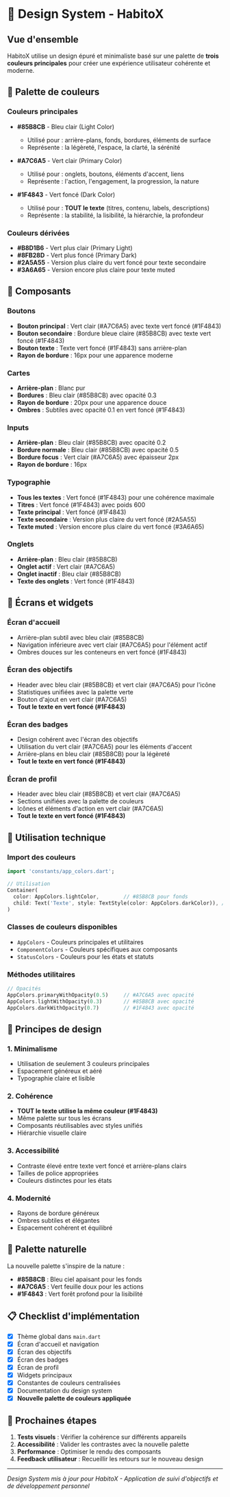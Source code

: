 # 🎨 Design System - HabitoX

## Vue d'ensemble

HabitoX utilise un design épuré et minimaliste basé sur une palette de **trois couleurs principales** pour créer une expérience utilisateur cohérente et moderne.

## 🎨 Palette de couleurs

### Couleurs principales
- **#85B8CB** - Bleu clair (Light Color)
  - Utilisé pour : arrière-plans, fonds, bordures, éléments de surface
  - Représente : la légèreté, l'espace, la clarté, la sérénité

- **#A7C6A5** - Vert clair (Primary Color)
  - Utilisé pour : onglets, boutons, éléments d'accent, liens
  - Représente : l'action, l'engagement, la progression, la nature

- **#1F4843** - Vert foncé (Dark Color)
  - Utilisé pour : **TOUT le texte** (titres, contenu, labels, descriptions)
  - Représente : la stabilité, la lisibilité, la hiérarchie, la profondeur

### Couleurs dérivées
- **#B8D1B6** - Vert plus clair (Primary Light)
- **#8FB28D** - Vert plus foncé (Primary Dark)
- **#2A5A55** - Version plus claire du vert foncé pour texte secondaire
- **#3A6A65** - Version encore plus claire pour texte muted

## 🧩 Composants

### Boutons
- **Bouton principal** : Vert clair (#A7C6A5) avec texte vert foncé (#1F4843)
- **Bouton secondaire** : Bordure bleue claire (#85B8CB) avec texte vert foncé (#1F4843)
- **Bouton texte** : Texte vert foncé (#1F4843) sans arrière-plan
- **Rayon de bordure** : 16px pour une apparence moderne

### Cartes
- **Arrière-plan** : Blanc pur
- **Bordures** : Bleu clair (#85B8CB) avec opacité 0.3
- **Rayon de bordure** : 20px pour une apparence douce
- **Ombres** : Subtiles avec opacité 0.1 en vert foncé (#1F4843)

### Inputs
- **Arrière-plan** : Bleu clair (#85B8CB) avec opacité 0.2
- **Bordure normale** : Bleu clair (#85B8CB) avec opacité 0.5
- **Bordure focus** : Vert clair (#A7C6A5) avec épaisseur 2px
- **Rayon de bordure** : 16px

### Typographie
- **Tous les textes** : Vert foncé (#1F4843) pour une cohérence maximale
- **Titres** : Vert foncé (#1F4843) avec poids 600
- **Texte principal** : Vert foncé (#1F4843)
- **Texte secondaire** : Version plus claire du vert foncé (#2A5A55)
- **Texte muted** : Version encore plus claire du vert foncé (#3A6A65)

### Onglets
- **Arrière-plan** : Bleu clair (#85B8CB)
- **Onglet actif** : Vert clair (#A7C6A5)
- **Onglet inactif** : Bleu clair (#85B8CB)
- **Texte des onglets** : Vert foncé (#1F4843)

## 📱 Écrans et widgets

### Écran d'accueil
- Arrière-plan subtil avec bleu clair (#85B8CB)
- Navigation inférieure avec vert clair (#A7C6A5) pour l'élément actif
- Ombres douces sur les conteneurs en vert foncé (#1F4843)

### Écran des objectifs
- Header avec bleu clair (#85B8CB) et vert clair (#A7C6A5) pour l'icône
- Statistiques unifiées avec la palette verte
- Bouton d'ajout en vert clair (#A7C6A5)
- **Tout le texte en vert foncé (#1F4843)**

### Écran des badges
- Design cohérent avec l'écran des objectifs
- Utilisation du vert clair (#A7C6A5) pour les éléments d'accent
- Arrière-plans en bleu clair (#85B8CB) pour la légèreté
- **Tout le texte en vert foncé (#1F4843)**

### Écran de profil
- Header avec bleu clair (#85B8CB) et vert clair (#A7C6A5)
- Sections unifiées avec la palette de couleurs
- Icônes et éléments d'action en vert clair (#A7C6A5)
- **Tout le texte en vert foncé (#1F4843)**

## 🔧 Utilisation technique

### Import des couleurs
```dart
import 'constants/app_colors.dart';

// Utilisation
Container(
  color: AppColors.lightColor,        // #85B8CB pour fonds
  child: Text('Texte', style: TextStyle(color: AppColors.darkColor)), // #1F4843 pour texte
)
```

### Classes de couleurs disponibles
- `AppColors` - Couleurs principales et utilitaires
- `ComponentColors` - Couleurs spécifiques aux composants
- `StatusColors` - Couleurs pour les états et statuts

### Méthodes utilitaires
```dart
// Opacités
AppColors.primaryWithOpacity(0.5)     // #A7C6A5 avec opacité
AppColors.lightWithOpacity(0.3)       // #85B8CB avec opacité
AppColors.darkWithOpacity(0.7)        // #1F4843 avec opacité
```

## 🎯 Principes de design

### 1. Minimalisme
- Utilisation de seulement 3 couleurs principales
- Espacement généreux et aéré
- Typographie claire et lisible

### 2. Cohérence
- **TOUT le texte utilise la même couleur (#1F4843)**
- Même palette sur tous les écrans
- Composants réutilisables avec styles unifiés
- Hiérarchie visuelle claire

### 3. Accessibilité
- Contraste élevé entre texte vert foncé et arrière-plans clairs
- Tailles de police appropriées
- Couleurs distinctes pour les états

### 4. Modernité
- Rayons de bordure généreux
- Ombres subtiles et élégantes
- Espacement cohérent et équilibré

## 🌿 Palette naturelle

La nouvelle palette s'inspire de la nature :
- **#85B8CB** : Bleu ciel apaisant pour les fonds
- **#A7C6A5** : Vert feuille doux pour les actions
- **#1F4843** : Vert forêt profond pour la lisibilité

## 📋 Checklist d'implémentation

- [x] Thème global dans `main.dart`
- [x] Écran d'accueil et navigation
- [x] Écran des objectifs
- [x] Écran des badges
- [x] Écran de profil
- [x] Widgets principaux
- [x] Constantes de couleurs centralisées
- [x] Documentation du design system
- [x] **Nouvelle palette de couleurs appliquée**

## 🚀 Prochaines étapes

1. **Tests visuels** : Vérifier la cohérence sur différents appareils
2. **Accessibilité** : Valider les contrastes avec la nouvelle palette
3. **Performance** : Optimiser le rendu des composants
4. **Feedback utilisateur** : Recueillir les retours sur le nouveau design

---

*Design System mis à jour pour HabitoX - Application de suivi d'objectifs et de développement personnel*
